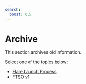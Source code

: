 ```yaml
---
search:
  boost: 0.5
---
```


# Archive

This section archives old information.

Select one of the topics below:

* [Flare Launch Process](./flare-launch-process.md)
* [FTSO v1](./ftso-v1.md)
